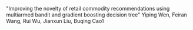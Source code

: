 "Improving the novelty of retail commodity recommendations using multiarmed bandit and gradient boosting decision tree"
Yiping Wen, Feiran Wang, Rui Wu, Jianxun Liu, Buqing Cao1

